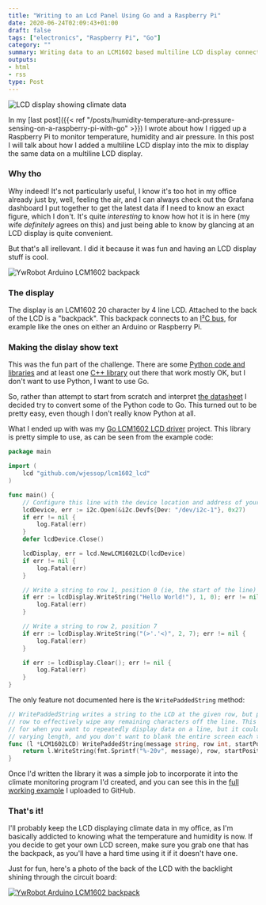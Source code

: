 ```yaml
---
title: "Writing to an Lcd Panel Using Go and a Raspberry Pi"
date: 2020-06-24T02:09:43+01:00
draft: false
tags: ["electronics", "Raspberry Pi", "Go"]
category: ""
summary: Writing data to an LCM1602 based multiline LCD display connected to a Raspberry Pi using Go
outputs:
- html
- rss
type: Post
---
```


![LCD display showing climate data](/img/posts/lcd.jpg#right)

In my [last post]({{< ref "/posts/humidity-temperature-and-pressure-sensing-on-a-raspberry-pi-with-go" >}}) I wrote about how I rigged up a Raspberry Pi to monitor temperature, humidity and air pressure. In this post I will talk about how I added a multiline LCD display into the mix to display the same data on a multiline LCD display.

### Why tho

Why indeed! It's not particularly useful, I know it's too hot in my office already just by, well, feeling the air, and I can always check out the Grafana dashboard I put together to get the latest data if I need to know an exact figure, which I don't. It's quite *interesting* to know how hot it is in here (my wife *definitely* agrees on this) and just being able to know by glancing at an LCD display is quite convenient.

But that's all irellevant. I did it because it was fun and having an LCD display stuff is cool.

![YwRobot Arduino LCM1602 backpack](/img/posts/LCM1602-detail.jpg#left)

### The display

The display is an LCM1602 20 character by 4 line LCD. Attached to the back of the LCD is a "backpack". This backpack connects to an [I²C bus](https://en.wikipedia.org/wiki/I%C2%B2C), for example like the ones on either an Arduino or Raspberry Pi.

### Making the dislay show text

This was the fun part of the challenge. There are some [Python code and libraries](https://www.circuitbasics.com/raspberry-pi-i2c-lcd-set-up-and-programming/) and at least one [C++ library](https://github.com/johnrickman/LiquidCrystal_I2C) out there that work mostly OK, but I don't want to use Python, I want to use Go.

So, rather than attempt to start from scratch and interpret [the datasheet](https://cdn-shop.adafruit.com/datasheets/TC1602A-01T.pdf) I decided try to convert some of the Python code to Go. This turned out to be pretty easy, even though I don't really know Python at all.

What I ended up with was my [Go LCM1602 LCD driver](https://github.com/wjessop/lcm1602_lcd) project. This library is pretty simple to use, as can be seen from the example code:

```go
package main

import (
	lcd "github.com/wjessop/lcm1602_lcd"
)

func main() {
	// Configure this line with the device location and address of your device
	lcdDevice, err := i2c.Open(&i2c.Devfs{Dev: "/dev/i2c-1"}, 0x27)
	if err != nil {
		log.Fatal(err)
	}
	defer lcdDevice.Close()

	lcdDisplay, err = lcd.NewLCM1602LCD(lcdDevice)
	if err != nil {
		log.Fatal(err)
	}

	// Write a string to row 1, position 0 (ie, the start of the line)
	if err := lcdDisplay.WriteString("Hello World!"), 1, 0); err != nil {
		log.Fatal(err)
	}

	// Write a string to row 2, position 7
	if err := lcdDisplay.WriteString("(>'.'<)", 2, 7); err != nil {
		log.Fatal(err)
	}

	if err := lcdDisplay.Clear(); err != nil {
		log.Fatal(err)
	}
}
```

The only feature not documented here is the `WritePaddedString` method:

```go
// WritePaddedString writes a string to the LCD at the given row, but pads the
// row to effectively wipe any remaining characters off the line. This is handy
// for when you want to repeatedly display data on a line, but it could be of
// varying length, and you don't want to blank the entire screen each time.
func (l *LCM1602LCD) WritePaddedString(message string, row int, startPosition byte) error {
	return l.WriteString(fmt.Sprintf("%-20v", message), row, startPosition)
}
```

Once I'd written the library it was a simple job to incorporate it into the climate monitoring program I'd created, and you can see this in the [full working example](https://github.com/wjessop/rpi_go_bme280_example) I uploaded to GitHub.

### That's it!

I'll probably keep the LCD displaying climate data in my office, as I'm basically addicted to knowing what the temperature and humidity is now. If you decide to get your own LCD screen, make sure you grab one that has the backpack, as you'll have a hard time using it if it doesn't have one.

Just for fun, here's a photo of the back of the LCD with the backlight shining through the circuit board:

[![YwRobot Arduino LCM1602 backpack](/img/posts/LCM1602-backlight.jpg#full)](/img/posts/LCM1602-backlight.jpg)
